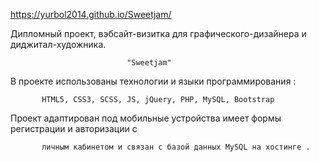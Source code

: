 https://yurbol2014.github.io/Sweetjam/

Дипломный проект, вэбсайт-визитка для графического-дизайнера и диджитал-художника.

                              "Sweetjam"

В проекте использованы технологии и языки программирования :

           HTML5, CSS3, SCSS, JS, jQuery, PHP, MySQL, Bootstrap

Проект адаптирован под мобильные устройства имеет формы регистрации и авторизации с

           личным кабинетом и связан с базой данных MySQL на хостинге .
